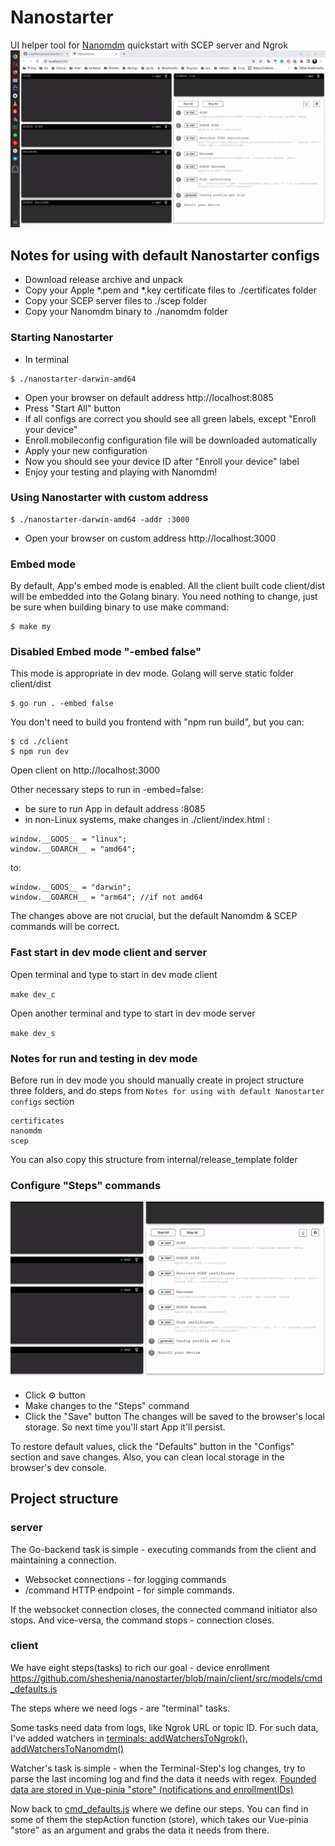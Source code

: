 # Nanostarter
UI helper tool for [Nanomdm](https://github.com/micromdm/nanomdm) quickstart with SCEP server and Ngrok
![gif](nanostarter.gif)

## Notes for using with default Nanostarter configs
* Download release archive and unpack
* Copy your Apple *.pem and *.key certificate files to ./certificates folder
* Copy your SCEP server files to ./scep folder
* Copy your Nanomdm binary to ./nanomdm folder

### Starting Nanostarter
* In terminal
```
$ ./nanostarter-darwin-amd64
```
* Open your browser on default address http://localhost:8085
* Press "Start All" button
* If all configs are correct you should see all green labels, except "Enroll your device"
* Enroll.mobileconfig configuration file will be downloaded automatically
* Apply your new configuration
* Now you should see your device ID after "Enroll your device" label
* Enjoy your testing and playing with Nanomdm!

### Using Nanostarter with custom address
```
$ ./nanostarter-darwin-amd64 -addr :3000
```
* Open your browser on custom address http://localhost:3000

### Embed mode
By default, App's embed mode is enabled. All the client built code client/dist will be embedded
into the Golang binary.
You need nothing to change, just be sure when building binary to use make command:
```
$ make my
```

### Disabled Embed mode "-embed false"
This mode is appropriate in dev mode. Golang will serve static folder client/dist
```
$ go run . -embed false
```
You don't need to build you frontend with "npm run build", but you can:
```
$ cd ./client
$ npm run dev
```
Open client on http://localhost:3000

Other necessary steps to run in -embed=false:
* be sure to run App in default address :8085
* in non-Linux systems, make changes in ./client/index.html :
```
window.__GOOS__ = "linux";
window.__GOARCH__ = "amd64";
```
to:
```
window.__GOOS__ = "darwin";
window.__GOARCH__ = "arm64"; //if not amd64
```
The changes above are not crucial, but the default Nanomdm & SCEP commands will be correct.

### Fast start in dev mode client and server
Open terminal and type to start in dev mode client

`make dev_c`

Open another terminal and type to start in dev mode server

`make dev_s`

### Notes for run and testing in dev mode
Before run in dev mode you should manually create in project structure three
folders, and do steps from `Notes for using with default Nanostarter configs` section
```
certificates
nanomdm
scep
```
You can also copy this structure from internal/release_template folder

### Configure "Steps" commands
<p align="center">
  <img src="change_configs.gif">
</p>

* Click ⚙ button
* Make changes to the "Steps" command
* Click the "Save" button
  The changes will be saved to the browser's local storage.
  So next time you'll start App it'll persist.

To restore default values, click the "Defaults" button in the "Configs" section and save changes.
Also, you can clean local storage in the browser's dev console.

## Project structure
### server
The Go-backend task is simple - executing commands from the client and maintaining a connection.
* Websocket connections - for logging commands
* /command HTTP endpoint - for simple commands.
  
If the websocket connection closes, the connected command initiator also stops.
And vice-versa, the command stops - connection closes.

### client
We have eight steps(tasks) to rich our goal - device enrollment https://github.com/sheshenia/nanostarter/blob/main/client/src/models/cmd_defaults.js

The steps where we need logs - are "terminal" tasks.

Some tasks need data from logs, like Ngrok URL or topic ID.
For such data, I've added watchers in
[terminals: addWatchersToNgrok(), addWatchersToNanomdm()](https://github.com/sheshenia/nanostarter/blob/main/client/src/components/Terminal.vue)

Watcher's task is simple - when the Terminal-Step's log changes, try to parse the last incoming log and find the data it needs with regex.
[Founded data are stored in Vue-pinia "store" (notifications and enrollmentIDs)](https://github.com/sheshenia/nanostarter/blob/main/client/src/stores/commands.js)

Now back to [cmd_defaults.js](https://github.com/sheshenia/nanostarter/blob/main/client/src/models/cmd_defaults.js) where we define our steps. You can find in some of them the stepAction function (store), which takes our Vue-pinia "store" as an argument and grabs the data it needs from there.